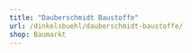 ```yaml
---
title: "Dauberschmidt Baustoffe"
url: /dinkelsbuehl/dauberschmidt-baustoffe/
shop: Baumarkt
---
```

